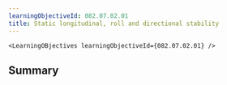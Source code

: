 ```yaml
---
learningObjectiveId: 082.07.02.01
title: Static longitudinal, roll and directional stability
---
```


```tsx eval
<LearningOBjectives learningObjectiveId={082.07.02.01} />
```

## Summary
